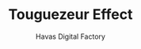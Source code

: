 ---
title: 'Touguezeur Effect'
author: Havas Digital Factory
project_image_path: '/images/gallery/touguezeur-effect.jpg'
external_url: 'https://touguezeur-effect.com/'
---